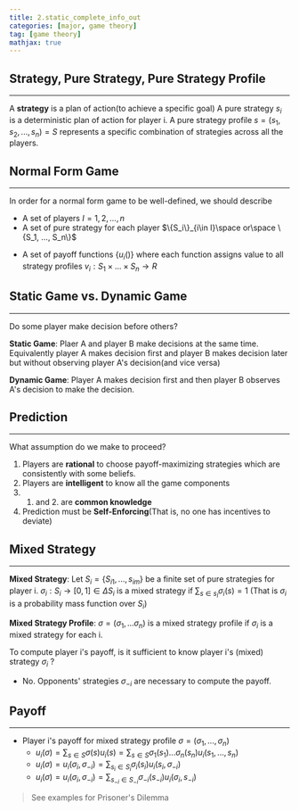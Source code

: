 ```yaml
---
title: 2.static_complete_info_out
categories: [major, game theory]
tag: [game theory]
mathjax: true
---
```



## Strategy, Pure Strategy, Pure Strategy Profile
---

A **strategy** is a plan of action(to achieve a specific goal)
A pure strategy $s_i$ is a deterministic plan of action for player i.
A pure strategy profile $s = (s_1, s_2, ... , s_n) = S$ represents a specific combination of strategies across all the players.

## Normal Form Game
---

In order for a normal form game to be well-defined, we should describe

* A set of players $I = {1, 2, ..., n}$ 
* A set of pure strategy for each player $\{S_i\}_{i\in I}\space or\space \{S_1, ..., S_n\}$ 
- A set of payoff functions $\{u_i()\}$ where each function assigns value to all strategy profiles
	$v_i: S_1 \times ... \times S_n \rightarrow R$ 

## Static Game vs. Dynamic Game
---
 
 Do some player make decision before others?
 
 **Static Game**: Plaer A and player B make decisions at the same time. Equivalently player A makes decision first and player B makes decision later but without observing player A's decision(and vice versa)

 **Dynamic Game**: Player A makes decision first and then player B observes A's decision to make the decision.

## Prediction
---

What assumption do we make to proceed?
1. Players are **rational** to choose payoff-maximizing strategies which are consistently with some beliefs.
2. Players are **intelligent** to know all the game components
3. 1. and 2. are **common knowledge**
4. Prediction must be **Self-Enforcing**(That is, no one has incentives to deviate)

## Mixed Strategy
---

**Mixed Strategy**: 
Let $S_i=\{S_{i1},...,s_{im}\}$ be a finite set of pure strategies for player i.
$\sigma_i:S_i\rightarrow[0,1]\in\Delta S_i$ is a mixed strategy if $\sum_{s\in s_I}\sigma_i(s)=1$ (That is $\sigma_i$ is a probability mass function over $S_i$)

**Mixed Strategy Profile**:
$\sigma=(\sigma_1, ...\sigma_n)$ is a mixed strategy profile if $\sigma_i$ is a mixed strategy for each i.

To compute player i's payoff, is it sufficient to know player i's (mixed) strategy $\sigma_i$ ?
* No. Opponents' strategies $\sigma_{-i}$ are necessary to compute the payoff.

## Payoff
---

- Player i's payoff for mixed strategy profile $\sigma=(\sigma_1,...,\sigma_n)$ 
	- $u_i(\sigma)=\sum_{s\in S}\sigma(s)u_i(s)=\sum_{s\in S}\sigma_1(s_1)...\sigma_n(s_n)u_i(s_1,...,s_n)$
	- $u_i(\sigma)=u_i(\sigma_i, \sigma_{-i})=\sum_{s_{i}\in S_i}\sigma_i(s_i)u_i(s_i,\sigma_{-i})$
	- $u_i(\sigma)=u_i(\sigma_i,\sigma_{-i})=\sum_{s_{-i}\in S_{-i}}\sigma_{-i}(s_{-i})u_i(\sigma_i,s_{-i})$

> See examples for Prisoner's Dilemma
 
